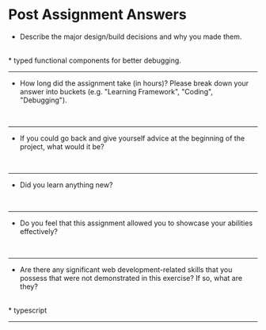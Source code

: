 # Post Assignment Answers

* Describe the major design/build decisions and why you made them.
<br/>
  * typed functional components for better debugging.
<hr/>

* How long did the assignment take (in hours)? Please break down your answer into buckets (e.g. "Learning Framework", "Coding", "Debugging").
<br/>
  
<hr/>

* If you could go back and give yourself advice at the beginning of the project, what would it be?
<br/>
  
<hr/>

* Did you learn anything new?
<br/>
  
<hr/>

* Do you feel that this assignment allowed you to showcase your abilities effectively?
<br/>
  
<hr/>

* Are there any significant web development-related skills that you possess that were not demonstrated in this exercise? If so, what are they?
<br/>
  * typescript
<hr/>